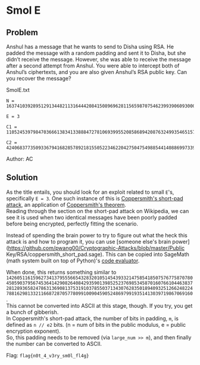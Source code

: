 # Smol E
## Problem
Anshul has a message that he wants to send to Disha using RSA. He padded the message with a random padding and sent it to Disha, but she didn’t receive the message. However, she was able to receive the message after a second attempt from Anshul. You were able to intercept both of Anshul’s ciphertexts, and you are also given Anshul’s RSA public key. Can you recover the message?

SmolE.txt
```
N = 163741039289512913448211316444208415089696281156598707546239939060930005300801050041110593445808590019811244791595198691653105173667082682192119631702680644123546329907362913533410257711393278981293987091294252121612050351292239086354120710656815218407878832422193841935690159084860401941224426397820742950923

E = 3

C1 = 110524539798470366613834133888472781069399552085868942087632499354651575111511036068021885688092481936060366815322764760005015342876190750877958695168393505027738910101191528175868547818851667359542590042073677436170569507102025782872063324950368166532649021589734367946954269468844281238141036170008727208883

C2 =
42406837735093367941682857892181550522346220427504754988544140886997339709785380303682471368168102002682892652577294324286913907635616629790484019421641636805493203989143298536257296680179745122126655008200829607192191208919525797616523271426092158734972067387818678258432674493723618035248340048171787246777
```

Author: AC
## Solution
As the title entails, you should look for an exploit related to small `E`'s, specifically `E = 3`. One such instance of this is [Coppersmith's short-pad attack](https://en.wikipedia.org/wiki/Coppersmith's_attack#Coppersmith’s_short-pad_attack), an application of [Coppersmith's theorem](https://en.wikipedia.org/wiki/Coppersmith's_attack).  
Reading through the section on the short-pad attack on Wikipedia, we can see it is used when two identical messages have been poorly padded before being encrypted, perfectly fitting the scenario.

Instead of spending the brain power to try to figure out what the heck this attack is and how to program it, you can use [someone else's brain power](https://github.com/pwang00/Cryptographic-Attacks/blob/master/Public Key/RSA/coppersmith_short_pad.sage). This can be copied into SageMath (math system built on top of Python)'s [code evaluator](https://sagecell.sagemath.org/).

When done, this returns something similar to `1426051161596273413795556654328320105145439332147585418507576775870780450590379567453641429082640842935901398525237698534587016076610446383728128936582478631369081375319103785503713430762835018940932512662482247881629813321166872870577809910090459052486979919351413039719867069160`.  
This cannot be converted into ASCII at this stage, though. If you try, you get a bunch of gibberish.  
In Coppersmith's short-pad attack, the number of bits in padding, `m`, is defined as `n // e2` bits. (n = num of bits in the public modulus, e = public encryption exponent).  
So, this padding needs to be removed (via `large_num >> m`), and then finally the number can be converted to ASCII.

Flag: `flag{n0t_4_v3ry_sm0l_fl4g}`
